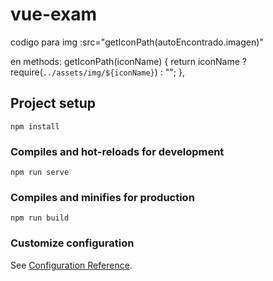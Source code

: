 # vue-exam

codigo para img  :src="getIconPath(autoEncontrado.imagen)"

en methods:
getIconPath(iconName) {
  return iconName ? require(`../assets/img/${iconName}`) : "";
},

## Project setup
```
npm install
```

### Compiles and hot-reloads for development
```
npm run serve
```

### Compiles and minifies for production
```
npm run build
```

### Customize configuration
See [Configuration Reference](https://cli.vuejs.org/config/).
